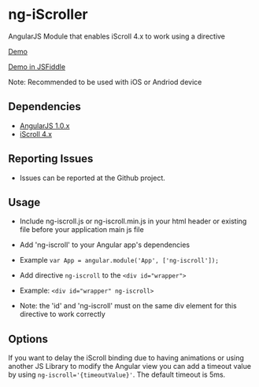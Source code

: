 ng-iScroller
============

AngularJS Module that enables iScroll 4.x to work using a directive

[Demo](http://ibspoof.github.com/demos/ng-iscroll/)

[Demo in JSFiddle](http://jsfiddle.net/C7k3d/1/)

Note: Recommended to be used with iOS or Andriod device

Dependencies
------------
- [AngularJS 1.0.x](http://angularjs.org/)
- [iScroll 4.x](https://github.com/cubiq/iscroll)


Reporting Issues
-------------
- Issues can be reported at the Github project.

Usage
---------

* Include ng-iscroll.js or ng-iscroll.min.js in your html header or existing file before your application main js file
* Add 'ng-iscroll' to your Angular app's dependencies
 * Example ```var App = angular.module('App', ['ng-iscroll']);```

* Add directive `ng-iscroll` to the ```<div id="wrapper">```
 * Example: ```<div id="wrapper" ng-iscroll>```
 * Note: the 'id' and 'ng-iscroll' must on the same div element for this directive to work correctly
	 
	 
Options
-------------

If you want to delay the iScroll binding due to having animations or using another JS Library to modify the Angular view you can add a timeout value by using ```ng-iscroll='{timeoutValue}'```.  The default timeout is 5ms.
	

